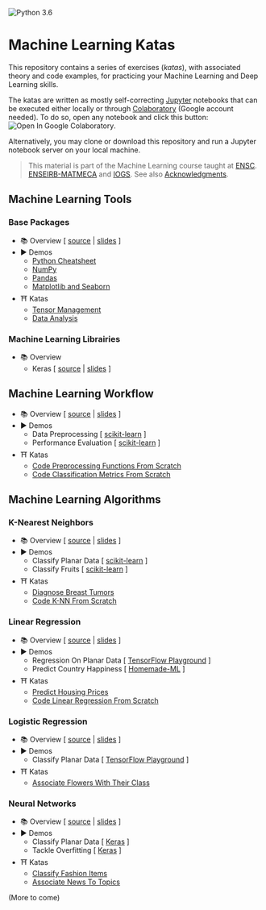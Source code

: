 ![Python 3.6](https://img.shields.io/badge/Python-3.6-blue.svg)

# Machine Learning Katas

This repository contains a series of exercises (*katas*), with associated theory and code examples, for practicing your Machine Learning and Deep Learning skills.

The katas are written as mostly self-correcting [Jupyter](https://jupyter.org/) notebooks that can be executed either locally or through [Colaboratory](https://colab.research.google.com/) (Google account needed). To do so, open any notebook and click this button: ![Open In Google Colaboratory](https://colab.research.google.com/assets/colab-badge.svg).

Alternatively, you may clone or download this repository and run a Jupyter notebook server on your local machine.

> This material is part of the Machine Learning course taught at [ENSC](https://ensc.bordeaux-inp.fr). [ENSEIRB-MATMECA](https://enseirb-matmeca.bordeaux-inp.fr) and [IOGS](https://www.institutoptique.fr). See also [Acknowledgments](ACKNOWLEDGMENTS.md).

## Machine Learning Tools

### Base Packages

- 📚 Overview [ [source](https://github.com/bpesquet/website/blob/master/content/english/slides/ai/python-data-science/index.md) | [slides](https://www.bpesquet.fr/en/slides/ai/python-data-science/) ]
- ▶️️ Demos
  - [Python Cheatsheet](http://nbviewer.jupyter.org/github/bpesquet/machine-learning-katas/blob/master/notebooks/demos/tools/Python.ipynb)
  - [NumPy](http://nbviewer.jupyter.org/github/bpesquet/machine-learning-katas/blob/master/notebooks/demos/tools/NumPy.ipynb)
  - [Pandas](http://nbviewer.jupyter.org/github/bpesquet/machine-learning-katas/blob/master/notebooks/demos/tools/Pandas.ipynb)
  - [Matplotlib and Seaborn](http://nbviewer.jupyter.org/github/bpesquet/machine-learning-katas/blob/master/notebooks/demos/tools/Matplotlib.ipynb)
- ⛩ Katas
  - [Tensor Management](notebooks/katas/tools/TensorManagement.ipynb)
  - [Data Analysis](notebooks/katas/tools/DataAnalysis.ipynb)

### Machine Learning Librairies

- 📚 Overview
  - Keras [ [source](https://github.com/bpesquet/website/blob/master/content/english/slides/ai/keras/index.md) | [slides](https://www.bpesquet.fr/en/slides/ai/keras/) ]

## Machine Learning Workflow

- 📚 Overview [ [source](https://github.com/bpesquet/website/blob/master/content/english/slides/ai/ml-fundamentals/index.md) | [slides](https://www.bpesquet.fr/en/slides/ai/ml-fundamentals/) ]
- ▶️️ Demos
  - Data Preprocessing [ [scikit-learn](http://nbviewer.jupyter.org/github/bpesquet/machine-learning-katas/blob/master/notebooks/demos/workflow/DataPreprocessing.ipynb) ]
  - Performance Evaluation [ [scikit-learn](http://nbviewer.jupyter.org/github/bpesquet/machine-learning-katas/blob/master/notebooks/demos/workflow/PerformanceEvaluation.ipynb) ]
- ⛩ Katas
  - [Code Preprocessing Functions From Scratch](notebooks/katas/workflow/PreprocessingFunctions.ipynb)
  - [Code Classification Metrics From Scratch](notebooks/katas/workflow/ClassificationMetrics.ipynb)

## Machine Learning Algorithms

### K-Nearest Neighbors

- 📚 Overview [ [source](https://github.com/bpesquet/website/blob/master/content/english/slides/ai/k-nearest-neighbors/index.md) | [slides](https://www.bpesquet.fr/en/slides/ai/k-nearest-neighbors/) ]
- ▶️️ Demos
  - Classify Planar Data [ [scikit-learn](http://nbviewer.jupyter.org/github/bpesquet/machine-learning-katas/blob/master/notebooks/demos/algorithms/KNN_PlanarData.ipynb) ]
  - Classify Fruits [ [scikit-learn](http://nbviewer.jupyter.org/github/bpesquet/machine-learning-katas/blob/master/notebooks/demos/algorithms/KNN_Fruits.ipynb) ]
- ⛩ Katas
  - [Diagnose Breast Tumors](notebooks/katas/algorithms/KNN_BreastCancer.ipynb)
  - [Code K-NN From Scratch](notebooks/katas/algorithms/KNN_Scratch.ipynb)

### Linear Regression

- 📚 Overview [ [source](https://github.com/bpesquet/website/blob/master/content/english/slides/ai/linear-regression/index.md) | [slides](https://www.bpesquet.fr/en/slides/ai/linear-regression/) ]
- ▶️️ Demos
  - Regression On Planar Data [ [TensorFlow Playground](https://playground.tensorflow.org/#activation=tanh&batchSize=10&dataset=circle&regDataset=reg-plane&learningRate=0.03&regularizationRate=0&noise=25&networkShape=&seed=0.27079&showTestData=false&discretize=false&percTrainData=50&x=true&y=true&xTimesY=false&xSquared=false&ySquared=false&cosX=false&sinX=false&cosY=false&sinY=false&collectStats=false&problem=regression&initZero=false&hideText=false&showTestData_hide=false&activation_hide=true&noise_hide=false&discretize_hide=true&dataset_hide=true&batchSize_hide=true&percTrainData_hide=true&numHiddenLayers_hide=true&problem_hide=true) ]
  - Predict Country Happiness [ [Homemade-ML](https://nbviewer.jupyter.org/github/trekhleb/homemade-machine-learning/blob/master/notebooks/linear_regression/multivariate_linear_regression_demo.ipynb) ]
- ⛩ Katas
  - [Predict Housing Prices](notebooks/katas/algorithms/LinearRegression_BostonHousing.ipynb)
  - [Code Linear Regression From Scratch](notebooks/katas/algorithms/LinearRegression_Scratch.ipynb)

### Logistic Regression

- 📚 Overview [ [source](https://github.com/bpesquet/website/blob/master/content/english/slides/ai/logistic-regression/index.md) | [slides](https://www.bpesquet.fr/en/slides/ai/logistic-regression/) ]
- ▶️️ Demos
  - Classify Planar Data [ [TensorFlow Playground](https://playground.tensorflow.org/#activation=sigmoid&batchSize=10&dataset=gauss&regDataset=reg-plane&learningRate=0.03&regularizationRate=0&noise=0&networkShape=&seed=0.61489&showTestData=false&discretize=false&percTrainData=50&x=true&y=true&xTimesY=false&xSquared=false&ySquared=false&cosX=false&sinX=false&cosY=false&sinY=false&collectStats=false&problem=classification&initZero=false&hideText=false&numHiddenLayers_hide=true&percTrainData_hide=true&discretize_hide=true&problem_hide=true&activation_hide=true) ]
- ⛩ Katas
  - [Associate Flowers With Their Class](notebooks/katas/algorithms/LogisticRegression_Iris.ipynb)

### Neural Networks

- 📚 Overview [ [source](https://github.com/bpesquet/website/blob/master/content/english/slides/ai/neural-networks/index.md) | [slides](https://www.bpesquet.fr/en/slides/ai/neural-networks/) ]
- ▶️️ Demos
  - Classify Planar Data [ [Keras](http://nbviewer.jupyter.org/github/bpesquet/machine-learning-katas/blob/master/notebooks/demos/algorithms/DNN_PlanarData.ipynb) ]
  - Tackle Overfitting [ [Keras](http://nbviewer.jupyter.org/github/bpesquet/machine-learning-katas/blob/master/notebooks/demos/algorithms/DNN_Tuning.ipynb) ]
- ⛩ Katas
  - [Classify Fashion Items](notebooks/katas/algorithms/DNN_FashionMNIST.ipynb)
  - [Associate News To Topics](notebooks/katas/algorithms/DNN_ReutersNews.ipynb)

(More to come)
